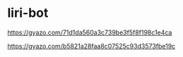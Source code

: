 # liri-bot

https://gyazo.com/71d1da560a3c739be3f5f8f198c1e4ca

https://gyazo.com/b5821a28faa8c07525c93d3573fbe19c